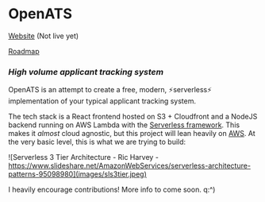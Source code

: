# OpenATS

[Website](https://openats.app) (Not live yet)

[Roadmap](https://trello.com/b/iBMcfzJS/openats-kanban)

### _High volume applicant tracking system_

OpenATS is an attempt to create a free, modern, ⚡serverless⚡ implementation of your typical applicant tracking system.

The tech stack is a React frontend hosted on S3 + Cloudfront and a NodeJS backend running on AWS Lambda with the [Serverless framework](https://www.serverless.com/). This makes it _almost_ cloud agnostic, but this project will lean heavily on [AWS](https://aws.amazon.com/). At the very basic level, this is what we are trying to build:

![Serverless 3 Tier Architecture - Ric Harvey - https://www.slideshare.net/AmazonWebServices/serverless-architecture-patterns-95098980](images/sls3tier.jpeg)

I heavily encourage contributions! More info to come soon. q:^)
